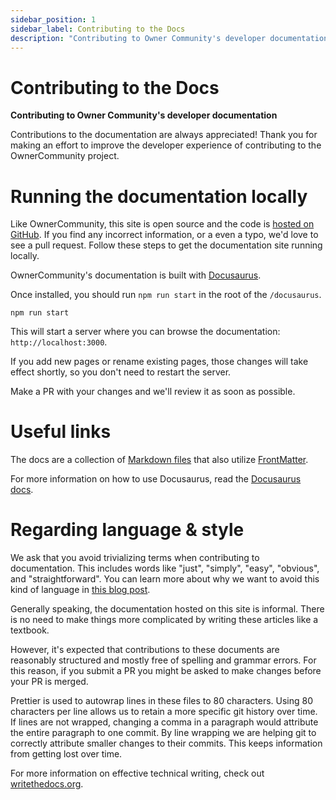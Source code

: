 ```yaml
---
sidebar_position: 1
sidebar_label: Contributing to the Docs
description: "Contributing to Owner Community's developer documentation."
---
```


# Contributing to the Docs

**Contributing to Owner Community's developer documentation**

Contributions to the documentation are always appreciated! Thank you for making
an effort to improve the developer experience of contributing to the OwnerCommunity
project.

# Running the documentation locally

Like OwnerCommunity, this site is open source and the code is [hosted on GitHub][docs].
If you find any incorrect information, or a even a typo, we'd love to see a pull
request. Follow these steps to get the documentation site running locally.

OwnerCommunity's documentation is built with [Docusaurus][docusaurus].

Once installed, you should run `npm run start` in the root of the `/docusaurus`.

```shell
npm run start
```

This will start a server where you can browse the documentation:
`http://localhost:3000`.

If you add new pages or rename existing pages, those changes will take effect shortly,
so you don't need to restart the server.

Make a PR with your changes and we'll review it as soon as possible.

# Useful links

The docs are a collection of [Markdown files][markdown] that also utilize
[FrontMatter][frontmatter].

For more information on how to use Docusaurus, read the [Docusaurus
docs][docusaurusdocs].

# Regarding language & style

We ask that you avoid trivializing terms when contributing to documentation.
This includes words like "just", "simply", "easy", "obvious", and
"straightforward". You can learn more about why we want to avoid this kind of
language in [this blog post](https://jessitron.com/2020/06/26/just-dont).

Generally speaking, the documentation hosted on this site is informal. There is
no need to make things more complicated by writing these articles like a
textbook.

However, it's expected that contributions to these documents are reasonably
structured and mostly free of spelling and grammar errors. For this reason, if
you submit a PR you might be asked to make changes before your PR is merged.

Prettier is used to autowrap lines in these files to 80 characters. Using 80
characters per line allows us to retain a more specific git history over time.
If lines are not wrapped, changing a comma in a paragraph would attribute the
entire paragraph to one commit. By line wrapping we are helping git to correctly
attribute smaller changes to their commits. This keeps information from getting
lost over time.

For more information on effective technical writing, check out
[writethedocs.org][writethedocs].

[docs]: https://github.com/simnova/ownercommunity/tree/main/docusaurus
[docusaurus]: https://docusaurus.io/
[markdown]: https://en.wikipedia.org/wiki/Markdown
[frontmatter]: https://jekyllrb.com/docs/front-matter/
[docusaurusdocs]: https://docusaurus.io/docs
[writethedocs]: https://www.writethedocs.org/guide/